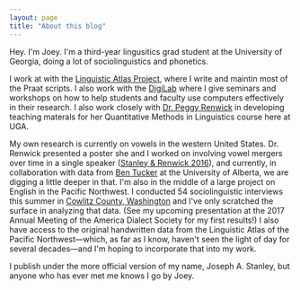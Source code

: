 ```yaml
---
layout: page
title: "About this blog"
---
```


Hey. I'm Joey. I'm a third-year lingusitics grad student at the University of Georgia, doing a lot of sociolinguistics and phonetics. 

I work at with the [Linguistic Atlas Project](http://lap.uga.edu/ "Linguist Atlas Project"), where I write and maintin most of the Praat scripts. I also work with the [DigiLab](https://digi.uga.edu "DigiLab main page") where I give seminars and workshops on how to help students and faculty use computers effectively in their research. I also work closely with [Dr. Peggy Renwick](https://faculty.franklin.uga.edu/mrenwick/about "Peggy Renwick") in developing teaching materals for her Quantitative Methods in Linguistics course here at UGA. 

My own research is currently on vowels in the western United States. Dr. Renwick presented a poster she and I worked on involving vowel mergers over time in a single speaker ([Stanley & Renwick 2016](https://www.academia.edu/26986601/Phonetic_Shift_ɔr_Phonemic_Change_American_English_mergers_over_40_years)), and currently, in collaboration with data from [Ben Tucker](https://sites.ualberta.ca/~bvtucker/) at the University of Alberta, we are digging a little deeper in that. I'm also in the middle of a large project on English in the Pacific Northwest. I conducted 54 sociolinguistic interviews this summer in [Cowlitz County, Washington](https://www.google.com/maps/place/Cowlitz+County,+WA/@46.1203776,-123.0089545,10z/data=!3m1!4b1!4m5!3m4!1s0x549415fb272f02b1:0x925df86af59a9d68!8m2!3d46.1746472!4d-122.7746902 "Cowlitz County, Washington") and I've only scratched the surface in analyzing that data. (See my upcoming presentation at the 2017 Annual Meeting of the America Dialect Society for my first results!) I also have access to the original handwritten data from the Linguistic Atlas of the Pacific Northwest—which, as far as I know, haven't seen the light of day for several decades—and I'm hoping to incorporate that into my work.

I publish under the more official version of my name, Joseph A. Stanley, but anyone who has ever met me knows I go by Joey. 